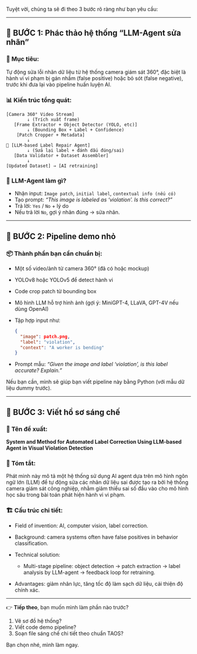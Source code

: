 Tuyệt vời, chúng ta sẽ đi theo 3 bước rõ ràng như bạn yêu cầu:

---

## 🔧 **BƯỚC 1: Phác thảo hệ thống “LLM-Agent sửa nhãn”**

### 🎯 Mục tiêu:

Tự động sửa lỗi nhãn dữ liệu từ hệ thống camera giám sát 360°, đặc biệt là hành vi vi phạm bị gán nhầm (false positive) hoặc bỏ sót (false negative), trước khi đưa lại vào pipeline huấn luyện AI.

### 📊 Kiến trúc tổng quát:

```
[Camera 360° Video Stream]
        ↓ (Trích xuất frame)
   [Frame Extractor + Object Detector (YOLO, etc)]
        ↓ (Bounding Box + Label + Confidence)
    [Patch Cropper + Metadata]
        ↓
🧠 [LLM-based Label Repair Agent]
        ↓ (Sửa lại label + đánh dấu đúng/sai)
   [Data Validator + Dataset Assembler]
        ↓
[Updated Dataset] → [AI retraining]
```

### 🧠 LLM-Agent làm gì?

* Nhận input: `Image patch`, `initial label`, `contextual info (nếu có)`
* Tạo prompt: *“This image is labeled as ‘violation’. Is this correct?”*
* Trả lời: `Yes` / `No` + lý do
* Nếu trả lời `No`, gợi ý nhãn đúng → sửa nhãn.

---

## 🧪 **BƯỚC 2: Pipeline demo nhỏ**

### 📦 Thành phần bạn cần chuẩn bị:

* Một số video/ảnh từ camera 360° (đã có hoặc mockup)
* YOLOv8 hoặc YOLOv5 để detect hành vi
* Code crop patch từ bounding box
* Mô hình LLM hỗ trợ hình ảnh (gợi ý: MiniGPT-4, LLaVA, GPT-4V nếu dùng OpenAI)
* Tập hợp input như:

  ```json
  {
    "image": patch.png,
    "label": "violation",
    "context": "A worker is bending"
  }
  ```
* Prompt mẫu:
  *“Given the image and label ‘violation’, is this label accurate? Explain.”*

Nếu bạn cần, mình sẽ giúp bạn viết pipeline này bằng Python (với mẫu dữ liệu dummy trước).

---

## 📄 **BƯỚC 3: Viết hồ sơ sáng chế**

### 📌 Tên đề xuất:

**System and Method for Automated Label Correction Using LLM-based Agent in Visual Violation Detection**

### 📎 Tóm tắt:

Phát minh này mô tả một hệ thống sử dụng AI agent dựa trên mô hình ngôn ngữ lớn (LLM) để tự động sửa các nhãn dữ liệu sai được tạo ra bởi hệ thống camera giám sát công nghiệp, nhằm giảm thiểu sai số đầu vào cho mô hình học sâu trong bài toán phát hiện hành vi vi phạm.

### 🏗 Cấu trúc chi tiết:

* Field of invention: AI, computer vision, label correction.
* Background: camera systems often have false positives in behavior classification.
* Technical solution:

  * Multi-stage pipeline: object detection → patch extraction → label analysis by LLM-agent → feedback loop for retraining.
* Advantages: giảm nhân lực, tăng tốc độ làm sạch dữ liệu, cải thiện độ chính xác.

---

👉 **Tiếp theo**, bạn muốn mình làm phần nào trước?

1. Vẽ sơ đồ hệ thống?
2. Viết code demo pipeline?
3. Soạn file sáng chế chi tiết theo chuẩn TAOS?

Bạn chọn nhé, mình làm ngay.
